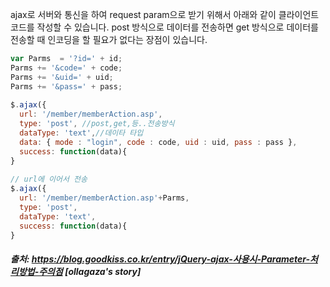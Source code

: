 
ajax로 서버와 통신을 하여 request param으로 받기 위해서 아래와 같이 클라이언트 코드를 작성할 수 있습니다.
post 방식으로 데이터를 전송하면 get 방식으로 데이터를 전송할 때 인코딩을 할 필요가 없다는 장점이 있습니다.

```javascript
var Parms  = '?id=' + id;
Parms += '&code=' + code;
Parms += '&uid=' + uid;
Parms += '&pass=' + pass;
  
$.ajax({
  url: '/member/memberAction.asp',
  type: 'post', //post,get,등..전송방식
  dataType: 'text',//데이타 타입
  data: { mode : "login", code : code, uid : uid, pass : pass },
  success: function(data){  
}
  
// url에 이어서 전송
$.ajax({
  url: '/member/memberAction.asp'+Parms,
  type: 'post',
  dataType: 'text',
  success: function(data){
}
```


##### 출처: https://blog.goodkiss.co.kr/entry/jQuery-ajax-사용시-Parameter-처리방법-주의점 [ollagaza's story]
